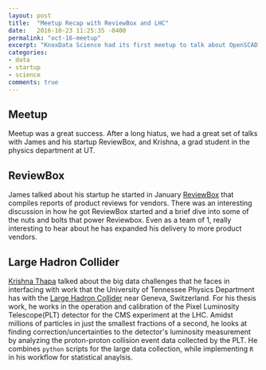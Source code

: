 ```yaml
---
layout: post
title:  "Meetup Recap with ReviewBox and LHC"
date:   2016-10-23 11:25:35 -0400
permalink: "oct-16-meetup"
excerpt: "KnoxData Science had its first meetup to talk about OpenSCAD and FreeCAD"
categories:
- data
- startup
- science
comments: true
---
```


## Meetup

Meetup was a great success. After a long hiatus, we had a great set of talks with James and his startup ReviewBox, and Krishna, a grad student in the physics department at UT.

## ReviewBox

James talked about his startup he started in January [ReviewBox](https://getreviewbox.com/) that compiles reports of product reviews for vendors.
There was an interesting discussion in how he got ReviewBox started and a brief dive into some of the nuts and bolts that power Reviewbox. 
Even as a team of 1, really interesting to hear about he has expanded his delivery to more product vendors.

## Large Hadron Collider
[Krishna Thapa](https://getreviewbox.com/) talked about the big data challenges that he faces in interfacing with work that the University of Tennessee Physics Department has with the [Large Hadron Collider](https://home.cern/topics/large-hadron-collider) near Geneva, Switzerland.
For his thesis work, he works in the operation and calibration of the Pixel Luminosity Telescope(PLT) detector for the CMS experiment at the LHC.
Amidst millions of particles in just the smallest fractions of a second, he looks at finding 
correction/uncertainties to the detector's luminosity measurement by analyzing the proton-proton collision event data collected by the PLT. He combines `python` scripts for the large data collection, while implementing `R` in his workflow for statistical anaylsis.